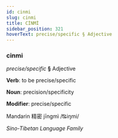 ```yaml
---
id: cinmi
slug: cinmi
title: CİNMİ
sidebar_position: 321
hoverText: precise/specific § Adjective
---
```


### cinmi

*precise/specific* **§** Adjective

**Verb**: to be precise/specific

**Noun**: precision/specificity

**Modifier**: precise/specific

Mandarin 精密 jīngmì /t͡ɕiŋmi/

*Sino-Tibetan Language Family*